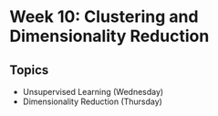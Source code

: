 # Week 10: Clustering and Dimensionality Reduction

## Topics
- Unsupervised Learning (Wednesday)
- Dimensionality Reduction (Thursday)